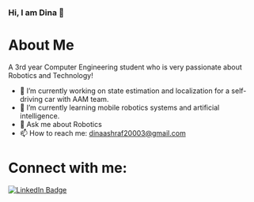 ### Hi, I am Dina 👋
# About Me
A 3rd year Computer Engineering student who is very passionate about Robotics and Technology!
- 🔭 I’m currently working on state estimation and localization for a self-driving car with AAM team.
- 🌱 I’m currently learning mobile robotics systems and artificial intelligence. 
- 💬 Ask me about Robotics
- 📫 How to reach me: dinaashraf20003@gmail.com 

# Connect with me: 
<div id="badges">
  <a href="https://www.linkedin.com/in/dina-ashraf-b98753222/">
    <img src="https://img.shields.io/badge/LinkedIn-blue?style=for-the-badge&logo=linkedin&logoColor=white" alt="LinkedIn Badge"/>
  </a>
</div>
